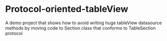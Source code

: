 # Protocol-oriented-tableView

A demo project that shows how to avoid writing huge tableView datasource methods by moving code to Section class that conforms to TableSection protocol